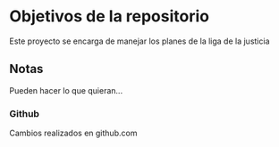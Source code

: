 # Objetivos de la repositorio

Este proyecto se encarga de manejar los planes de la liga de la justicia


## Notas
Pueden hacer lo que quieran...

### Github 
Cambios realizados en github.com
